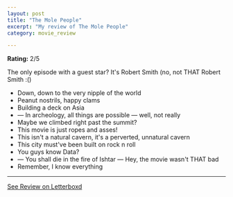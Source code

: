 ```yaml
---
layout: post
title: "The Mole People"
excerpt: "My review of The Mole People"
category: movie_review

---
```


**Rating:** 2/5

The only episode with a guest star? It's Robert Smith (no, not THAT Robert Smith :()

* Down, down to the very nipple of the world
* Peanut nostrils, happy clams
* Building a deck on Asia
* — In archeology, all things are possible — well, not really
* Maybe we climbed right past the summit?
* This movie is just ropes and asses!
* This isn't a natural cavern, it's a perverted, unnatural cavern
* This city must've been built on rock n roll
* You guys know Data?
* — You shall die in the fire of Ishtar — Hey, the movie wasn't THAT bad
* Remember, I know everything

<hr>

[See Review on Letterboxd](https://boxd.it/5FEgWf)

